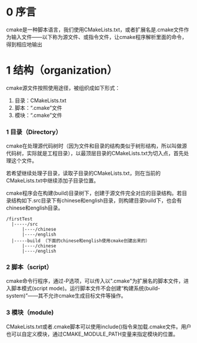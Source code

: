 # 0 序言
cmake是一种脚本语言，我们使用CMakeLists.txt，或者扩展名是.cmake文件作为输入文件——以下称为源文件、或指令文件，让cmake程序解析里面的命令，得到相应地输出

# 1 结构（organization）
cmake源文件按照使用途径，被组织成如下形式：

1. 目录：CMakeLists.txt  
2. 脚本：“.cmake”文件
3. 模块：“.cmake”文件

### 1 目录（Directory）
cmake在处理源代码树时（因为文件和目录的结构类似于树形结构，所以叫做源代码树，实际就是工程目录），以最顶层目录的CMakeLists.txt为切入点，首先处理这个文件。

若希望继续处理子目录，读取子目录的CMakeLists.txt，则在当前的CMakeLists.txt中继续添加子目录位置。

cmake程序会在构建(build)目录树下，创建于源文件完全对应的目录结构。若目录结构如下.src目录下有chinese和english目录，则构建目录build下，也会有chinese和english目录。

```
/firstTest
  |-----/src
      |----/chinese
      |----/english
  |-----build （下面的chinese和english使用cmake创建出来的）
      |----/chinese  
      |----/english
```


### 2 脚本（script）

cmake命令行程序，通过-P选项，可以传入以".cmake"为扩展名的脚本文件，进入脚本模式(script mode)。运行脚本文件不会创建“构建系统(build-system)”——其不允许cmake生成目标文件等操作。

### 3 模块（module)

CMakeLists.txt或者.cmake脚本可以使用include()指令来加载<module>.cmake文件。用户也可以自定义模块，通过CMAKE_MODULE_PATH变量来指定模块的位置。
